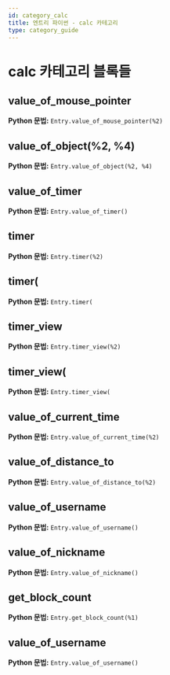 ```yaml
---
id: category_calc
title: 엔트리 파이썬 - calc 카테고리
type: category_guide
---
```


# calc 카테고리 블록들

## value_of_mouse_pointer
**Python 문법:** `Entry.value_of_mouse_pointer(%2)`

## value_of_object(%2, %4)
**Python 문법:** `Entry.value_of_object(%2, %4)`

## value_of_timer
**Python 문법:** `Entry.value_of_timer()`

## timer
**Python 문법:** `Entry.timer(%2)`

## timer(
**Python 문법:** `Entry.timer(`

## timer_view
**Python 문법:** `Entry.timer_view(%2)`

## timer_view(
**Python 문법:** `Entry.timer_view(`

## value_of_current_time
**Python 문법:** `Entry.value_of_current_time(%2)`

## value_of_distance_to
**Python 문법:** `Entry.value_of_distance_to(%2)`

## value_of_username
**Python 문법:** `Entry.value_of_username()`

## value_of_nickname
**Python 문법:** `Entry.value_of_nickname()`

## get_block_count
**Python 문법:** `Entry.get_block_count(%1)`

## value_of_username
**Python 문법:** `Entry.value_of_username()`

